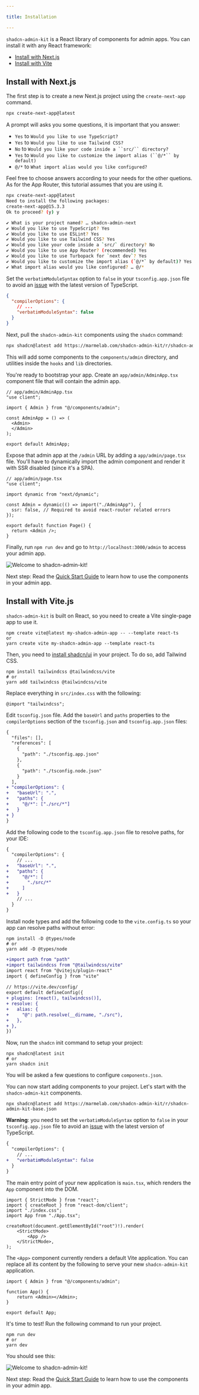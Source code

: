 ```yaml
---

title: Installation

---
```


`shadcn-admin-kit` is a React library of components for admin apps. You can install it with any React framework:

- [Install with Next.js](#install-with-nextjs)
- [Install with Vite](#install-with-vitejs)

## Install with Next.js

The first step is to create a new Next.js project using the `create-next-app` command.

```bash
npx create-next-app@latest
```

A prompt will asks you some questions, it is important that you answer:

- `Yes` to `Would you like to use TypeScript?`
- `Yes` to `Would you like to use Tailwind CSS?`
- `No` to ` Would you like your code inside a ``src/`` directory? `
- `Yes` to ` Would you like to customize the import alias (``@/*`` by default) `
- `@/*` to `What import alias would you like configured?`

Feel free to choose answers according to your needs for the other quetions. As for the App Router, this tutorial assumes that you are using it.

```bash
npx create-next-app@latest
Need to install the following packages:
create-next-app@15.3.3
Ok to proceed? (y) y

✔ What is your project named? … shadcn-admin-next
✔ Would you like to use TypeScript? Yes
✔ Would you like to use ESLint? Yes
✔ Would you like to use Tailwind CSS? Yes
✔ Would you like your code inside a `src/` directory? No
✔ Would you like to use App Router? (recommended) Yes
✔ Would you like to use Turbopack for `next dev`? Yes
✔ Would you like to customize the import alias (`@/*` by default)? Yes
✔ What import alias would you like configured? … @/*
```

Set the `verbatimModuleSyntax` option to `false` in your `tsconfig.app.json` file to avoid an [issue](https://github.com/shadcn-ui/ui/issues/6618) with the latest version of TypeScript.

```json
{
  "compilerOptions": {
    // ...
    "verbatimModuleSyntax": false
  }
}
```

Next, pull the `shadcn-admin-kit` components using the `shadcn` command:

```bash
npx shadcn@latest add https://marmelab.com/shadcn-admin-kit/r/shadcn-admin-kit-base.json
```

This will add some components to the `components/admin` directory, and utilities inside the `hooks` and `lib` directories.

You're ready to bootstrap your app. Create an `app/admin/AdminApp.tsx` component file that will contain the admin app.

```tsx
// app/admin/AdminApp.tsx
"use client";

import { Admin } from "@/components/admin";

const AdminApp = () => (
  <Admin>
  </Admin>
);

export default AdminApp;
```

Expose that admin app at the `/admin` URL by adding a `app/admin/page.tsx` file. You'll have to dynamically import the admin component and render it with SSR disabled (since it's a SPA).

```tsx
// app/admin/page.tsx
"use client";

import dynamic from "next/dynamic";

const Admin = dynamic(() => import("./AdminApp"), {
  ssr: false, // Required to avoid react-router related errors
});

export default function Page() {
  return <Admin />;
}
```

Finally, run `npm run dev` and go to `http://localhost:3000/admin` to access your admin app.

![Welcome to shadcn-admin-kit!](../images/welcome.png)

Next step: Read the [Quick Start Guide](./2-Quick-Start-Guide.md) to learn how to use the components in your admin app.

## Install with Vite.js

`shadcn-admin-kit` is built on React, so you need to create a Vite single-page app to use it.

```shell
npm create vite@latest my-shadcn-admin-app -- --template react-ts
or
yarn create vite my-shadcn-admin-app --template react-ts
```

Then, you need to [install shadcn/ui](https://ui.shadcn.com/docs/installation/vite) in your project. To do so, add Tailwind CSS.

```shell
npm install tailwindcss @tailwindcss/vite
# or
yarn add tailwindcss @tailwindcss/vite
```

Replace everything in `src/index.css` with the following:

```shell
@import "tailwindcss";
```

Edit `tsconfig.json` file. Add the `baseUrl` and `paths` properties to the `compilerOptions` section of the `tsconfig.json` and `tsconfig.app.json` files:

```diff
{
  "files": [],
  "references": [
    {
      "path": "./tsconfig.app.json"
    },
    {
      "path": "./tsconfig.node.json"
    }
  ],
+ "compilerOptions": {
+   "baseUrl": ".",
+   "paths": {
+     "@/*": ["./src/*"]
+   }
+ }
}
```

Add the following code to the `tsconfig.app.json` file to resolve paths, for your IDE:

```diff
{
  "compilerOptions": {
    // ...
+   "baseUrl": ".",
+   "paths": {
+     "@/*": [
+       "./src/*"
+     ]
+   }
    // ...
  }
}
```

Install node types and add the following code to the `vite.config.ts` so your app can resolve paths without error:

```shell
npm install -D @types/node
# or
yarn add -D @types/node
```

```diff
+import path from "path"
+import tailwindcss from "@tailwindcss/vite"
import react from "@vitejs/plugin-react"
import { defineConfig } from "vite"
 
// https://vite.dev/config/
export default defineConfig({
+ plugins: [react(), tailwindcss()],
+ resolve: {
+   alias: {
+     "@": path.resolve(__dirname, "./src"),
+   },
+ },
})
```

Now, run the `shadcn` init command to setup your project:

```shell
npx shadcn@latest init
# or
yarn shadcn init
```

You will be asked a few questions to configure `components.json`.

You can now start adding components to your project. Let's start with the `shadcn-admin-kit` components.

```shell
npx shadcn@latest add https://marmelab.com/shadcn-admin-kit/r/shadcn-admin-kit-base.json
```

**Warning**: you need to set the `verbatimModuleSyntax` option to `false` in your `tsconfig.app.json` file to avoid an [issue](https://github.com/shadcn-ui/ui/issues/6618) with the latest version of TypeScript.

```diff
{
  "compilerOptions": {
    // ...
+   "verbatimModuleSyntax": false
  }
}
```

The main entry point of your new application is `main.tsx`, which renders the `App` component into the DOM.

```tsx
import { StrictMode } from "react";
import { createRoot } from "react-dom/client";
import "./index.css";
import App from "./App.tsx";

createRoot(document.getElementById("root")!).render(
    <StrictMode>
        <App />
    </StrictMode>,
);
```

The `<App>` component currently renders a default Vite application. You can replace all its content by the following to serve your new `shadcn-admin-kit` application.

```tsx
import { Admin } from "@/components/admin";

function App() {
    return <Admin></Admin>;
}

export default App;
```

It's time to test! Run the following command to run your project.

```shell
npm run dev
# or
yarn dev
```

You should see this:

![Welcome to shadcn-admin-kit!](../images/welcome.png)

Next step: Read the [Quick Start Guide](./2-Quick-Start-Guide.md) to learn how to use the components in your admin app.
